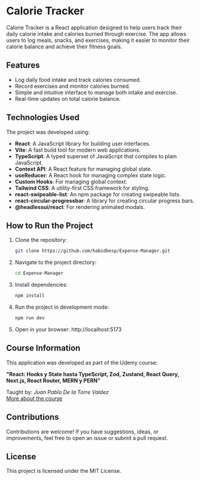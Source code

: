 # Calorie Tracker

Calorie Tracker is a React application designed to help users track their daily calorie intake and calories burned through exercise. The app allows users to log meals, snacks, and exercises, making it easier to monitor their calorie balance and achieve their fitness goals.

## Features

- Log daily food intake and track calories consumed.
- Record exercises and monitor calories burned.
- Simple and intuitive interface to manage both intake and exercise.
- Real-time updates on total calorie balance.

## Technologies Used

The project was developed using:

- **React**: A JavaScript library for building user interfaces.
- **Vite**: A fast build tool for modern web applications.
- **TypeScript**: A typed superset of JavaScript that compiles to plain JavaScript.
- **Context API**: A React feature for managing global state.
- **useReducer**: A React hook for managing complex state logic.
- **Custom Hooks**: For managing global context.
- **Tailwind CSS**: A utility-first CSS framework for styling.
- **react-swipeable-list**: An npm package for creating swipeable lists.
- **react-circular-progressbar**: A library for creating circular progress bars.
- **@headlessui/react**: For rendering animated modals.

## How to Run the Project

1. Clone the repository:

   ```bash
   git clone https://github.com/habidbesp/Expense-Manager.git
   ```

2. Navigate to the project directory:

   ```bash
   cd Expense-Manager
   ```

3. Install dependencies:

   ```bash
   npm install
   ```

4. Run the project in development mode:

   ```bash
   npm run dev
   ```

5. Open in your browser: http://localhost:5173

## Course Information

This application was developed as part of the Udemy course:

**"React: Hooks y State hasta TypeScript, Zod, Zustand, React Query, Next.js, React Router, MERN y PERN"**

Taught by: _Juan Pablo De la Torre Valdez_  
[More about the course](https://codigoconjuan.com/)

## Contributions

Contributions are welcome! If you have suggestions, ideas, or improvements, feel free to open an issue or submit a pull request.

## License

This project is licensed under the MIT License.
